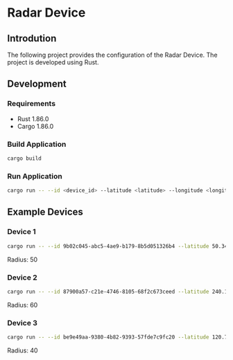 # Radar Device

## Introdution

The following project provides the configuration of the Radar Device.
The project is developed using Rust.

## Development

### Requirements

- Rust 1.86.0
- Cargo 1.86.0

### Build Application

```sh
cargo build
```

### Run Application

```sh
cargo run -- --id <device_id> --latitude <latitude> --longitude <longitude> --file-name <coordinates_file_name>
```

## Example Devices

### Device 1

```sh
cargo run -- --id 9b02c045-abc5-4ae9-b179-8b5d051326b4 --latitude 50.34 --longitude 80.30 --file-name ./dev1_signals.csv
```

Radius: 50

### Device 2

```sh
cargo run -- --id 87900a57-c21e-4746-8105-68f2c673ceed --latitude 240.12 --longitude 108.78 --file-name ./dev2_signals.csv
```

Radius: 60

### Device 3

```sh
cargo run -- --id be9e49aa-9380-4b82-9393-57fde7c9fc20 --latitude 120.72 --longitude 03.32 --file-name ./dev3_signals.csv
```
Radius: 40
